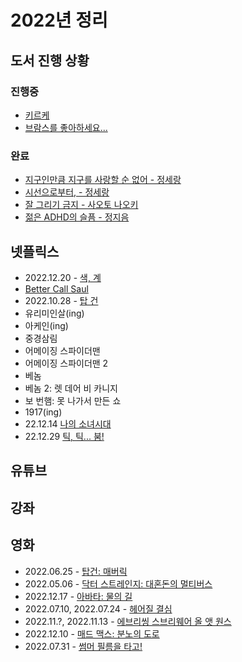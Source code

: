 # 2022년 정리

## 도서 진행 상황

### 진행중

* [키르케](http://www.yes24.com/Product/Goods/90344587)
* [브람스를 좋아하세요...](http://www.yes24.com/Product/Goods/2950700)

### 완료

* [지구인만큼 지구를 사랑할 순 없어 - 정세랑](http://www.yes24.com/Product/Goods/102117049)
* [시선으로부터, - 정세랑](http://www.yes24.com/Product/Goods/90367403)
* [잘 그리기 금지 - 사오토 나오키](http://www.yes24.com/Product/Goods/105673541)
* [젊은 ADHD의 슬픔 - 정지음](http://www.yes24.com/Product/Goods/102414347)

## 넷플릭스

* 2022.12.20 - [색, 계](https://www.netflix.com/title/70059999)
* [Better Call Saul](https://www.netflix.com/title/80021955)
* 2022.10.28 - [탑 건]()
* 유리미인살(ing)
* 아케인(ing)
* 중경삼림
* 어메이징 스파이더맨
* 어메이징 스파이더맨 2
* 베놈
* 베놈 2: 렛 데어 비 카니지
* 보 번햄: 못 나가서 만든 쇼
* 1917(ing)
* 22.12.14 [나의 소녀시대]()
* 22.12.29 [틱, 틱... 붐!]()

## 유튜브

## 강좌

## 영화

* 2022.06.25 - [탑건: 매버릭](https://www.imdb.com/title/tt1745960/)
* 2022.05.06 - [닥터 스트레인지: 대혼돈의 멀티버스](https://www.imdb.com/title/tt9419884/)
* 2022.12.17 - [아바타: 물의 길](https://www.imdb.com/title/tt1630029/)
* 2022.07.10, 2022.07.24 - [헤어질 결심](https://www.imdb.com/title/tt12477480/)
* 2022.11.?, 2022.11.13 - [에브리씽 스브리웨어 올 앳 원스](https://www.imdb.com/title/tt6710474/)
* 2022.12.10 - [매드 맥스: 분노의 도로](https://www.imdb.com/title/tt1392190/)
* 2022.07.31 - [썸머 필름을 타고!](https://www.imdb.com/title/tt14625190/)
